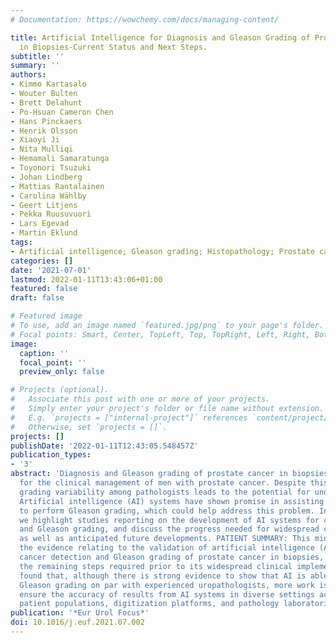 ```yaml
---
# Documentation: https://wowchemy.com/docs/managing-content/

title: Artificial Intelligence for Diagnosis and Gleason Grading of Prostate Cancer
  in Biopsies-Current Status and Next Steps.
subtitle: ''
summary: ''
authors:
- Kimmo Kartasalo
- Wouter Bulten
- Brett Delahunt
- Po-Hsuan Cameron Chen
- Hans Pinckaers
- Henrik Olsson
- Xiaoyi Ji
- Nita Mulliqi
- Hemamali Samaratunga
- Toyonori Tsuzuki
- Johan Lindberg
- Mattias Rantalainen
- Carolina Wählby
- Geert Litjens
- Pekka Ruusuvuori
- Lars Egevad
- Martin Eklund
tags:
- Artificial intelligence; Gleason grading; Histopathology; Prostate cancer; Uropathology
categories: []
date: '2021-07-01'
lastmod: 2022-01-11T13:43:06+01:00
featured: false
draft: false

# Featured image
# To use, add an image named `featured.jpg/png` to your page's folder.
# Focal points: Smart, Center, TopLeft, Top, TopRight, Left, Right, BottomLeft, Bottom, BottomRight.
image:
  caption: ''
  focal_point: ''
  preview_only: false

# Projects (optional).
#   Associate this post with one or more of your projects.
#   Simply enter your project's folder or file name without extension.
#   E.g. `projects = ["internal-project"]` references `content/project/deep-learning/index.md`.
#   Otherwise, set `projects = []`.
projects: []
publishDate: '2022-01-11T12:43:05.548457Z'
publication_types:
- '3'
abstract: 'Diagnosis and Gleason grading of prostate cancer in biopsies are critical
  for the clinical management of men with prostate cancer. Despite this, the high
  grading variability among pathologists leads to the potential for under- and overtreatment.
  Artificial intelligence (AI) systems have shown promise in assisting pathologists
  to perform Gleason grading, which could help address this problem. In this mini-review,
  we highlight studies reporting on the development of AI systems for cancer detection
  and Gleason grading, and discuss the progress needed for widespread clinical implementation,
  as well as anticipated future developments. PATIENT SUMMARY: This mini-review summarizes
  the evidence relating to the validation of artificial intelligence (AI)-assisted
  cancer detection and Gleason grading of prostate cancer in biopsies, and highlights
  the remaining steps required prior to its widespread clinical implementation. We
  found that, although there is strong evidence to show that AI is able to perform
  Gleason grading on par with experienced uropathologists, more work is needed to
  ensure the accuracy of results from AI systems in diverse settings across different
  patient populations, digitization platforms, and pathology laboratories.'
publication: '*Eur Urol Focus*'
doi: 10.1016/j.euf.2021.07.002
---
```

